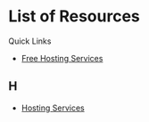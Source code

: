 # List of Resources

Quick Links

* [Free Hosting Services](/resources/hosting-services.md)

## H

* [Hosting Services](/resources/hosting-services.md)
